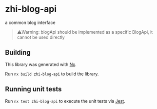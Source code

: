 # zhi-blog-api

a common blog interface

> ⚠️Warning: blogApi should be implemented as a specific BlogApi, it cannot be used directly

## Building

This library was generated with [Nx](https://nx.dev).

Run `nx build zhi-blog-api` to build the library.

## Running unit tests

Run `nx test zhi-blog-api` to execute the unit tests via [Jest](https://jestjs.io).
